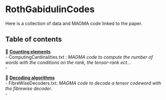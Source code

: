 # RothGabidulinCodes

Here is a collection of data and MAGMA code linked to the paper. 

## Table of contents
:open_file_folder: <ins> **Counting elements** </ins>\
     - ComputingCardinalities.txt : *MAGMA code to compute the number of words with the conditions on the rank, the tensor-rank ect..*.\
     - 

:open_file_folder: <ins>**Decoding algorithms** </ins>\
     - FibreWiseDecoders.txt: *MAGMA code to decode a tensor codeword with the fibrewise decoder*.\
     - 
